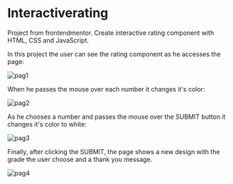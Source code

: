 # Interactiverating
Project from frontendmentor. Create interactive rating component with HTML, CSS and JavaScript.

In this project the user can see the rating component as he accesses the page: 

![pag1](https://user-images.githubusercontent.com/35283077/174200274-1b23301c-4b97-482f-adb1-16b48c91f963.png)

When he passes the mouse over each number it changes it's color:

![pag2](https://user-images.githubusercontent.com/35283077/174200161-924f1ce6-eeff-4672-8242-281e5d016807.png)

As he chooses a number and passes the mouse over the SUBMIT button it changes it's color to white:

![pag3](https://user-images.githubusercontent.com/35283077/174200276-2c453b68-d1c7-489b-9fb4-c216f68125f3.png)

Finally, after clicking the SUBMIT, the page shows a new design with the grade the user choose and a thank you message.

![pag4](https://user-images.githubusercontent.com/35283077/174200277-38c20666-2731-42ab-906d-546ca9d6482d.png)



